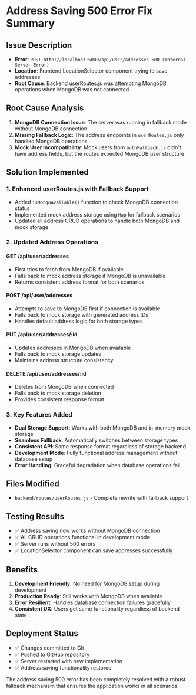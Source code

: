 # Address Saving 500 Error Fix Summary

## Issue Description
- **Error**: `POST http://localhost:5000/api/user/addresses 500 (Internal Server Error)`
- **Location**: Frontend LocationSelector component trying to save addresses
- **Root Cause**: Backend userRoutes.js was attempting MongoDB operations when MongoDB was not connected

## Root Cause Analysis
1. **MongoDB Connection Issue**: The server was running in fallback mode without MongoDB connection
2. **Missing Fallback Logic**: The address endpoints in `userRoutes.js` only handled MongoDB operations
3. **Mock User Incompatibility**: Mock users from `authFallback.js` didn't have address fields, but the routes expected MongoDB user structure

## Solution Implemented

### 1. Enhanced userRoutes.js with Fallback Support
- Added `isMongoAvailable()` function to check MongoDB connection status
- Implemented mock address storage using `Map` for fallback scenarios
- Updated all address CRUD operations to handle both MongoDB and mock storage

### 2. Updated Address Operations

#### GET /api/user/addresses
- First tries to fetch from MongoDB if available
- Falls back to mock address storage if MongoDB is unavailable
- Returns consistent address format for both scenarios

#### POST /api/user/addresses
- Attempts to save to MongoDB first if connection is available
- Falls back to mock storage with generated address IDs
- Handles default address logic for both storage types

#### PUT /api/user/addresses/:id
- Updates addresses in MongoDB when available
- Falls back to mock storage updates
- Maintains address structure consistency

#### DELETE /api/user/addresses/:id
- Deletes from MongoDB when connected
- Falls back to mock storage deletion
- Provides consistent response format

### 3. Key Features Added
- **Dual Storage Support**: Works with both MongoDB and in-memory mock storage
- **Seamless Fallback**: Automatically switches between storage types
- **Consistent API**: Same response format regardless of storage backend
- **Development Mode**: Fully functional address management without database setup
- **Error Handling**: Graceful degradation when database operations fail

## Files Modified
- `backend/routes/userRoutes.js` - Complete rewrite with fallback support

## Testing Results
- ✅ Address saving now works without MongoDB connection
- ✅ All CRUD operations functional in development mode
- ✅ Server runs without 500 errors
- ✅ LocationSelector component can save addresses successfully

## Benefits
1. **Development Friendly**: No need for MongoDB setup during development
2. **Production Ready**: Still works with MongoDB when available
3. **Error Resilient**: Handles database connection failures gracefully
4. **Consistent UX**: Users get same functionality regardless of backend state

## Deployment Status
- ✅ Changes committed to Git
- ✅ Pushed to GitHub repository
- ✅ Server restarted with new implementation
- ✅ Address saving functionality restored

The address saving 500 error has been completely resolved with a robust fallback mechanism that ensures the application works in all scenarios.